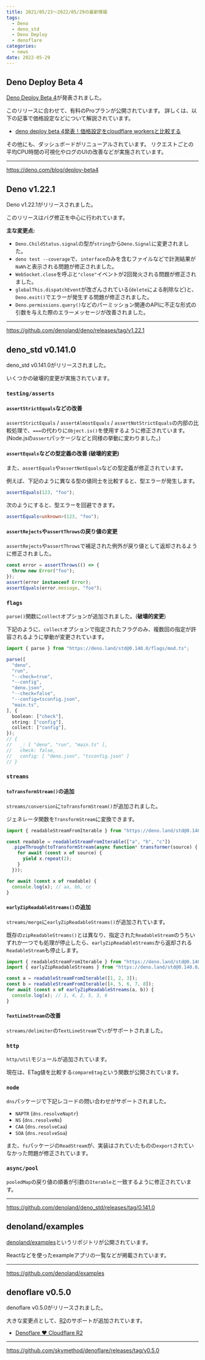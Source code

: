 ```yaml
---
title: 2021/05/23〜2022/05/29の最新情報
tags:
  - Deno
  - deno_std
  - Deno Deploy
  - denoflare
categories:
  - news
date: 2022-05-29
---
```


## Deno Deploy Beta 4

[Deno Deploy Beta 4](https://deno.com/blog/deploy-beta4)が発表されました。

このリリースに合わせて、有料のProプランが公開されています。
詳しくは、以下の記事で価格設定などについて解説されています。

- [deno deploy beta 4発表！価格設定をcloudflare workersと比較する](https://qiita.com/access3151fq/items/74597aedbb601d0d2fbd)

その他にも、ダッシュボードがリニューアルされています。
リクエストごとの平均CPU時間の可視化やログのUIの改善などが実施されています。

---

https://deno.com/blog/deploy-beta4

## Deno v1.22.1

Deno v1.22.1がリリースされました。

このリリースはバグ修正を中心に行われています。

**主な変更点:**

- `Deno.ChildStatus.signal`の型が`string`から`Deno.Signal`に変更されました。
- `deno test --coverage`で、`interface`のみを含むファイルなどで計測結果が`NaN%`と表示される問題が修正されました。
- `WebSocket.close`を呼ぶと`"close"`イベントが2回発火される問題が修正されました。
- `globalThis.dispatchEvent`が改ざんされている(`delete`による削除など)と、`Deno.exit()`でエラーが発生する問題が修正されました。
- `Deno.permissions.query()`などのパーミッション関連のAPIに不正な形式の引数を与えた際のエラーメッセージが改善されました。

---

https://github.com/denoland/deno/releases/tag/v1.22.1

## deno_std v0.141.0

deno_std v0.141.0がリリースされました。

いくつかの破壊的変更が実施されています。

### `testing/asserts`

#### `assertStrictEquals`などの改善

`assertStrictEquals` / `assertAlmostEquals` / `assertNotStrictEquals`の内部の比較処理で、`===`の代わりに`Object.is()`を使用するように修正されています。(Node.jsの`assert`パッケージなどと同様の挙動に変わりました。)

#### `assertEquals`などの型定義の改善 (**破壊的変更**)

また、`assertEquals`や`assertNotEquals`などの型定義が修正されています。

例えば、下記のように異なる型の値同士を比較すると、型エラーが発生します。

```js
assertEquals(123, "foo");
```

次のようにすると、型エラーを回避できます。

```ts
assertEquals<unknown>(123, "foo");
```

#### `assertRejects`や`assertThrows`の戻り値の変更

`assertRejects`や`assertThrows`で補足された例外が戻り値として返却されるように修正されました。

```ts
const error = assertThrows(() => {
  throw new Error("foo");
});
assert(error instanceof Error);
assertEquals(error.message, "foo");
```

### `flags`

`parse()`関数に`collect`オプションが追加されました。(**破壊的変更**)

下記のように、`collect`オプションで指定されたフラグのみ、複数回の指定が許容されるように挙動が変更されています。

```ts
import { parse } from "https://deno.land/std@0.140.0/flags/mod.ts";

parse([
  "deno",
  "run",
  "--check=true",
  "--config",
  "deno.json",
  "--check=false",
  "--config=tsconfig.json",
  "main.ts",
], {
  boolean: ["check"],
  string: ["config"],
  collect: ["config"],
});
// {
//   _: [ "deno", "run", "main.ts" ],
//   check: false,
//   config: [ "deno.json", "tsconfig.json" ]
// }
```

### `streams`

#### `toTransformStream()`の追加

`streams/conversion`に`toTransformStream()`が追加されました。

ジェネレータ関数を`TransformStream`に変換できます。

```ts
import { readableStreamFromIterable } from "https://deno.land/std@0.140.0/streams/conversion.ts";

const readable = readableStreamFromIterable(["a", "b", "c"])
  .pipeThrough(toTransformStream(async function* transformer(source) {
    for await (const x of source) {
      yield x.repeat(2);
    }
  }));

for await (const x of readable) {
  console.log(x); // aa, bb, cc
}
```

#### `earlyZipReadableStreams()`の追加

`streams/merge`に`earlyZipReadableStreams()`が追加されています。

既存の`zipReadableStreams()`とは異なり、指定された`ReadableStream`のうちいずれか一つでも処理が停止したら、`earlyZipReadableStreams`から返却される`ReadableStream`も停止します。

```ts
import { readableStreamFromIterable } from "https://deno.land/std@0.140.0/streams/conversion.ts";
import { earlyZipReadableStreams } from "https://deno.land/std@0.140.0/streams/merge.ts";

const a = readableStreamFromIterable([1, 2, 3]);
const b = readableStreamFromIterable([4, 5, 6, 7, 8]);
for await (const x of earlyZipReadableStreams(a, b)) {
  console.log(x); // 1, 4, 2, 5, 3, 6
}
```

#### `TextLineStream`の改善

`streams/delimiter`の`TextLineStream`で`\r`がサポートされました。

### `http`

`http/util`モジュールが追加されています。

現在は、ETag値を比較する`compareEtag`という関数が公開されています。

### `node`

`dns`パッケージで下記レコードの問い合わせがサポートされました。

- `NAPTR` (`dns.resolveNaptr`)
- `NS` (`dns.resolveNs`)
- `CAA` (`dns.resolveCaa`)
- `SOA` (`dns.resolveSoa`)

また、`fs`パッケージの`ReadStream`が、実装はされていたものの`export`されていなかった問題が修正されています。

### `async/pool`

`pooledMap`の戻り値の順番が引数の`Iterable`と一致するように修正されています。

---

https://github.com/denoland/deno_std/releases/tag/0.141.0

## denoland/examples

[denoland/examples](https://github.com/denoland/examples)というリポジトリが公開されています。

Reactなどを使ったexampleアプリの一覧などが掲載されています。

---

https://github.com/denoland/examples

## denoflare v0.5.0

denoflare v0.5.0がリリースされました。

大きな変更点として、[R2](https://developers.cloudflare.com/r2/)のサポートが追加されています。

- [Denoflare ❤️ Cloudflare R2](https://github.com/skymethod/denoflare-docs/blob/7bde904b4662da1b6ef819698ab3d6f2a36cc9de/r2/index.md)

---

https://github.com/skymethod/denoflare/releases/tag/v0.5.0

